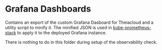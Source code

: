# Grafana Dashboards

Contains an export of the custom Grafana Dasboard for Theiacloud and a utility script to minify it.
The minified JSON is used in [kube-prometheus-stack](../kube-prometheus-stack/manifests) to apply it to the deployed Grafana instance.

There is nothing to do in this folder during setup of the observability check.

